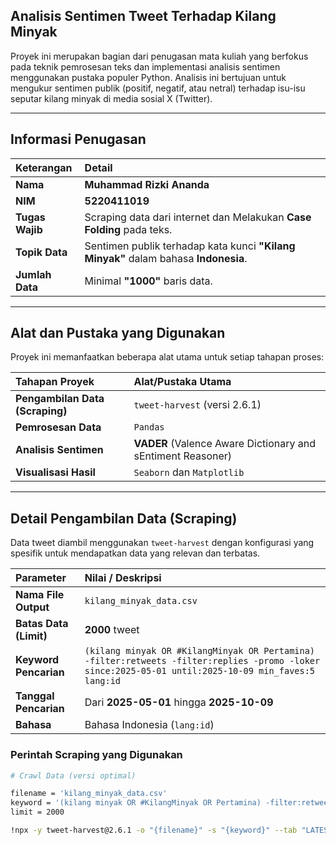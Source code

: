 ## Analisis Sentimen Tweet Terhadap **Kilang Minyak**

Proyek ini merupakan bagian dari penugasan mata kuliah yang berfokus pada teknik pemrosesan teks dan implementasi analisis sentimen menggunakan pustaka populer Python. Analisis ini bertujuan untuk mengukur sentimen publik (positif, negatif, atau netral) terhadap isu-isu seputar kilang minyak di media sosial X (Twitter).

---

## Informasi Penugasan

| Keterangan      | Detail                                                                |
| :-------------- | :-------------------------------------------------------------------- |
| **Nama** | **Muhammad Rizki Ananda** |
| **NIM** | **5220411019** |
| **Tugas Wajib** | Scraping data dari internet dan Melakukan **Case Folding** pada teks. |
| **Topik Data** | Sentimen publik terhadap kata kunci **"Kilang Minyak"** dalam bahasa **Indonesia**. |
| **Jumlah Data** | Minimal **"1000"** baris data.                                        |

---

## Alat dan Pustaka yang Digunakan

Proyek ini memanfaatkan beberapa alat utama untuk setiap tahapan proses:

| Tahapan Proyek                  | Alat/Pustaka Utama                                          |
| :------------------------------ | :---------------------------------------------------------- |
| **Pengambilan Data (Scraping)** | `tweet-harvest` (versi 2.6.1)                               |
| **Pemrosesan Data** | `Pandas`                                                    |
| **Analisis Sentimen** | **VADER** (Valence Aware Dictionary and sEntiment Reasoner) |
| **Visualisasi Hasil** | `Seaborn` dan `Matplotlib`                                  |

---

## Detail Pengambilan Data (Scraping)

Data tweet diambil menggunakan `tweet-harvest` dengan konfigurasi yang spesifik untuk mendapatkan data yang relevan dan terbatas.

| Parameter              | Nilai / Deskripsi                                                                                                                                |
| :--------------------- | :----------------------------------------------------------------------------------------------------------------------------------------------- |
| **Nama File Output** | `kilang_minyak_data.csv`                                                                                                                         |
| **Batas Data (Limit)** | **2000** tweet                                                                                                                                   |
| **Keyword Pencarian** | `(kilang minyak OR #KilangMinyak OR Pertamina) -filter:retweets -filter:replies -promo -loker since:2025-05-01 until:2025-10-09 min_faves:5 lang:id` |
| **Tanggal Pencarian** | Dari **2025-05-01** hingga **2025-10-09** |
| **Bahasa** | Bahasa Indonesia (`lang:id`)                                                                                                                     |

### Perintah Scraping yang Digunakan

```bash
# Crawl Data (versi optimal)

filename = 'kilang_minyak_data.csv'
keyword = '(kilang minyak OR #KilangMinyak OR Pertamina) -filter:retweets -filter:replies -promo -loker since:2025-05-01 until:2025-10-09 min_faves:5 lang:id'
limit = 2000

!npx -y tweet-harvest@2.6.1 -o "{filename}" -s "{keyword}" --tab "LATEST" -l {limit} --token {twitter_auth_token}